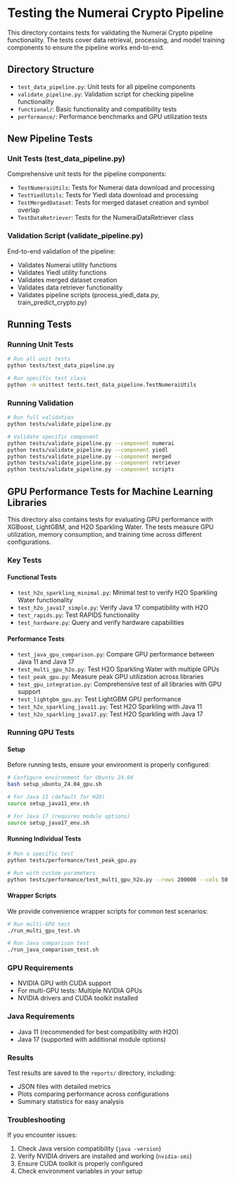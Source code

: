 # Testing the Numerai Crypto Pipeline

This directory contains tests for validating the Numerai Crypto pipeline functionality. The tests cover data retrieval, processing, and model training components to ensure the pipeline works end-to-end.

## Directory Structure

- `test_data_pipeline.py`: Unit tests for all pipeline components
- `validate_pipeline.py`: Validation script for checking pipeline functionality
- `functional/`: Basic functionality and compatibility tests
- `performance/`: Performance benchmarks and GPU utilization tests

## New Pipeline Tests

### Unit Tests (test_data_pipeline.py)

Comprehensive unit tests for the pipeline components:

- `TestNumeraiUtils`: Tests for Numerai data download and processing
- `TestYiedlUtils`: Tests for Yiedl data download and processing
- `TestMergedDataset`: Tests for merged dataset creation and symbol overlap
- `TestDataRetriever`: Tests for the NumeraiDataRetriever class

### Validation Script (validate_pipeline.py)

End-to-end validation of the pipeline:

- Validates Numerai utility functions
- Validates Yiedl utility functions
- Validates merged dataset creation
- Validates data retriever functionality
- Validates pipeline scripts (process_yiedl_data.py, train_predict_crypto.py)

## Running Tests

### Running Unit Tests

```bash
# Run all unit tests
python tests/test_data_pipeline.py

# Run specific test class
python -m unittest tests.test_data_pipeline.TestNumeraiUtils
```

### Running Validation

```bash
# Run full validation
python tests/validate_pipeline.py

# Validate specific component
python tests/validate_pipeline.py --component numerai
python tests/validate_pipeline.py --component yiedl
python tests/validate_pipeline.py --component merged
python tests/validate_pipeline.py --component retriever
python tests/validate_pipeline.py --component scripts
```

## GPU Performance Tests for Machine Learning Libraries

This directory also contains tests for evaluating GPU performance with XGBoost, LightGBM, and H2O Sparkling Water. The tests measure GPU utilization, memory consumption, and training time across different configurations.

### Key Tests

#### Functional Tests

- `test_h2o_sparkling_minimal.py`: Minimal test to verify H2O Sparkling Water functionality
- `test_h2o_java17_simple.py`: Verify Java 17 compatibility with H2O
- `test_rapids.py`: Test RAPIDS functionality
- `test_hardware.py`: Query and verify hardware capabilities

#### Performance Tests

- `test_java_gpu_comparison.py`: Compare GPU performance between Java 11 and Java 17
- `test_multi_gpu_h2o.py`: Test H2O Sparkling Water with multiple GPUs
- `test_peak_gpu.py`: Measure peak GPU utilization across libraries
- `test_gpu_integration.py`: Comprehensive test of all libraries with GPU support
- `test_lightgbm_gpu.py`: Test LightGBM GPU performance
- `test_h2o_sparkling_java11.py`: Test H2O Sparkling with Java 11
- `test_h2o_sparkling_java17.py`: Test H2O Sparkling with Java 17

### Running GPU Tests

#### Setup

Before running tests, ensure your environment is properly configured:

```bash
# Configure environment for Ubuntu 24.04
bash setup_ubuntu_24.04_gpu.sh

# For Java 11 (default for H2O)
source setup_java11_env.sh

# For Java 17 (requires module options)
source setup_java17_env.sh
```

#### Running Individual Tests

```bash
# Run a specific test
python tests/performance/test_peak_gpu.py

# Run with custom parameters
python tests/performance/test_multi_gpu_h2o.py --rows 200000 --cols 50
```

#### Wrapper Scripts

We provide convenience wrapper scripts for common test scenarios:

```bash
# Run multi-GPU test
./run_multi_gpu_test.sh

# Run Java comparison test
./run_java_comparison_test.sh
```

### GPU Requirements

- NVIDIA GPU with CUDA support
- For multi-GPU tests: Multiple NVIDIA GPUs
- NVIDIA drivers and CUDA toolkit installed

### Java Requirements

- Java 11 (recommended for best compatibility with H2O)
- Java 17 (supported with additional module options)

### Results

Test results are saved to the `reports/` directory, including:
- JSON files with detailed metrics
- Plots comparing performance across configurations
- Summary statistics for easy analysis

### Troubleshooting

If you encounter issues:

1. Check Java version compatibility (`java -version`)
2. Verify NVIDIA drivers are installed and working (`nvidia-smi`)
3. Ensure CUDA toolkit is properly configured
4. Check environment variables in your setup